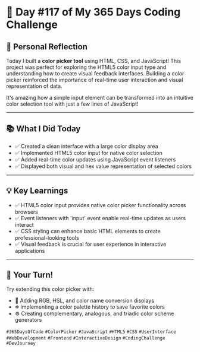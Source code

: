 # 🎯 Day #117 of My 365 Days Coding Challenge

## 💭 Personal Reflection

Today I built a **color picker tool** using HTML, CSS, and JavaScript! This project was perfect for exploring the HTML5 color input type and understanding how to create visual feedback interfaces. Building a color picker reinforced the importance of real-time user interaction and visual representation of data.

It's amazing how a simple input element can be transformed into an intuitive color selection tool with just a few lines of JavaScript!

---

## 📚 What I Did Today

* ✅ Created a clean interface with a large color display area  
* ✅ Implemented HTML5 color input for native color selection  
* ✅ Added real-time color updates using JavaScript event listeners  
* ✅ Displayed both visual and hex value representation of selected colors  

---

## 💡 Key Learnings

* ✅ HTML5 color input provides native color picker functionality across browsers  
* ✅ Event listeners with 'input' event enable real-time updates as users interact  
* ✅ CSS styling can enhance basic HTML elements to create professional-looking tools  
* ✅ Visual feedback is crucial for user experience in interactive applications  

---

## 🚀 Your Turn!

Try extending this color picker with:

* 🧩 Adding RGB, HSL, and color name conversion displays  
* ➕ Implementing a color palette history to save favorite colors  
* ⚙️ Creating complementary, analogous, and triadic color scheme generators  

`#365DaysOfCode` `#ColorPicker` `#JavaScript` `#HTML5` `#CSS` `#UserInterface` `#WebDevelopment` `#Frontend` `#InteractiveDesign` `#CodingChallenge` `#DevJourney`